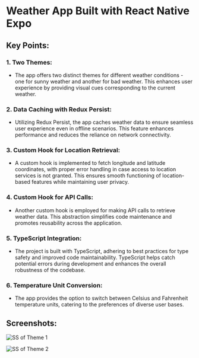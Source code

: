 # Weather App Built with React Native Expo

## Key Points:

### 1. Two Themes:
- The app offers two distinct themes for different weather conditions - one for sunny weather and another for bad weather. This enhances user experience by providing visual cues corresponding to the current weather.

### 2. Data Caching with Redux Persist:
- Utilizing Redux Persist, the app caches weather data to ensure seamless user experience even in offline scenarios. This feature enhances performance and reduces the reliance on network connectivity.

### 3. Custom Hook for Location Retrieval:
- A custom hook is implemented to fetch longitude and latitude coordinates, with proper error handling in case access to location services is not granted. This ensures smooth functioning of location-based features while maintaining user privacy.

### 4. Custom Hook for API Calls:
- Another custom hook is employed for making API calls to retrieve weather data. This abstraction simplifies code maintenance and promotes reusability across the application.

### 5. TypeScript Integration:
- The project is built with TypeScript, adhering to best practices for type safety and improved code maintainability. TypeScript helps catch potential errors during development and enhances the overall robustness of the codebase.

### 6. Temperature Unit Conversion:
- The app provides the option to switch between Celsius and Fahrenheit temperature units, catering to the preferences of diverse user bases.


## Screenshots:
![SS of Theme 1](https://github.com/Daniabbasi25/WeatherApp/assets/150645688/8998d7c3-1366-43cd-a20f-24a2c0e4b553)


![SS of Theme 2](https://github.com/Daniabbasi25/WeatherApp/assets/150645688/83b08e7f-ab8e-4943-ae4d-0c2f1d822437)

